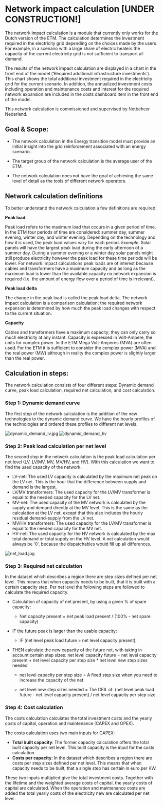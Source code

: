 # Network impact calculation [UNDER CONSTRUCTION!]

The network impact calculation is a module that currently only works for the Dutch version of the ETM. The calculation determines the investment required in the electricity grid depending on the choices made by the users. For example, in a scenario with a large share of electric heaters the capacity of the current electricity grid is not sufficient to transport all demand.

The results of the network impact calculation are displayed in a chart in the front end of the model (‘Required additional infrastructure investments’). This chart shows the total additional investment required in the electricity grid for the current scenario. In addition, the annualized investment costs including operation and maintenance costs and interest for the required network expansion are  included in the costs dashboard item in the front end of the model.

This network calculation is commissioned and supervised by Netbeheer Nederland.

## Goal & Scope:
*	The network calculation in the Energy transition model must provide an initial insight into the grid reinforcement associated with an energy scenario.

*	The target group of the network calculation is the average user of the ETM.

*	The network calculation does not have the goal of achieving the same level of detail as the tools of different network operators.

Network calculation definitions
-------------------------------

To better understand the network calculation a few definitions are required:

**Peak load**

Peak load refers to the maximum load that occurs in a given period of time. In the ETM four periods of time are considered: summer day, summer evening, winter day, and winter evening. Depending on the technology and how it is used, the peak load values vary for each period. *Example*: Solar panels will have the largest peak load during the early afternoon of a summer day. During a summer evening or a winter day solar panels might still produce electricity however the peak load for these time periods will be lower. For network impact calculations peak loads are of interest because cables and transformers have a maximum capacity and as long as the maximum load is lower than the available capacity no network expansion is required (i.e. the amount of energy flow over a period of time is irrelevant).

**Peak load delta**

The change in the peak load is called the peak load delta. The network impact calculation is a comparison calculation; the required network expansion is determined by how much the peak load changes with respect to the current situation.

**Capacity**

Cables and transformers have a maximum capacity; they can only carry so much electricity at any instant. Capacity is expressed in Volt-Ampere, the units for complex power. In the ETM Mega Volt-Amperes (MVA) are often used. For the ETM it is sufficient to consider the complex power (MVA) and the real power (MW) although in reality the complex power is slightly larger than the real power.


## Calculation in steps:
The network calculation consists of four different steps: Dynamic demand curve, peak load calculation, required net calculation, and cost calculation. 

### Step 1: Dynamic demand curve
The first step of the network calculation is the addition of the new technologies to the dynamic demand curve. We have the hourly profiles of the technologies and ordered these profiles to different net levels. 

![](../images/dynamic_demand_lv.jpg " dynamic_demand_lv.jpg")
![](../images/dynamic_demand_hv.jpg " dynamic_demand_hv")
 
### Step 2: Peak load calculation per net level
The second step in the netwerk calculation is the peak load calculation per net level (LV, LV/MV, MV, MV/HV, and HV). With this calculation we want to find the used capacity of the network.

*	LV-net: The used LV capacity is calculated by the maximum net peak on the LV net. This is the hour that the difference between supply and demand is the largest.
*	LV/MV transformers: The used capacity for the LV/MV transformer is equal to the needed capacity for the LV net.
*	MV-net: The used capacity of the MV network is calculated by the supply and demand directly at the MV level. This is the same as the calculation at the LV net, except that this also includes the hourly residual demand-supply from the LV net.  
*	MV/HV transformers: The used capacity for the LV/MV transformer is equal to the needed capacity for the MV net.
*	HV-net: The used capacity for the HV network is calculated by the max total demand or total supply on the HV level. A net calculation would always be '0', because the dispatchables would fill up all differences.

![](../images/net_load.jpg " net_load.jpg")


### Step 3: Required net calculation
In the dataset which describes a region there are step sizes defined per net level. This means that when capacity needs to be built, that it is built with a certain capacity step. Per net level the following steps are followed to calculate the required capacity: 

*	Calculation of capacity of net present, by using a given % of spare capacity:

	* Net capacity present = net peak load present / (100% - net spare capacity)

*	IF the future peak is larger than the usable capacity:

	* IF (net level peak load future > net level capacity present),

*	THEN calculate the new capacity of the future net, with taking in account certain step sizes: 
net level capacity future = net level capacity present + net level capacity per step size * net level new step sizes needed

	* net level capacity per step size = A fixed step size when you need to increase the capacity of the net. 

	* net level new step sizes needed = The CEIL of: (net level peak load future - net level capacity present) / net level capacity per step size

### Step 4: Cost calculation
The costs calculation calculates the total investment costs and the yearly costs of capital, operation and maintenance (CAPEX and OPEX).

The costs calculation uses two main inputs for CAPEX: 
*	**Total built capacity**: The former capacity calculation offers the total built capacity per net level. This built capacity is the input for the costs calculation.
*	**Costs per capacity**: In the dataset which describes a region there are costs per step sizes defined per net level. This means that when capacity needs to be built, that a single step has certain in euro per KW.

These two inputs multiplied give the total investment costs. Together with the lifetime and the weighted average costs of capital, the yearly costs of capital are calculated. When the operation and maintenance costs are added the total yearly costs of the electricity new are calculated per net level. 

